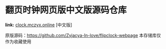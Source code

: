 # 翻页时钟网页版中文版源码仓库

**link:** [clock.mczyx.online](http://clock.nicejob.xyz/) [中文版]

原版源码：https://github.com/Zyjacya-In-love/flipclock-webpage
本存储库仅作为收藏使用
